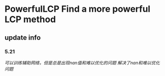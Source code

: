 # PowerfulLCP Find a more powerful LCP method
## update info
### 5.21
*可以训练辅助网络，但是总是出现nan值和难以优化的问题*
*解决了nan和难以优化问题*

